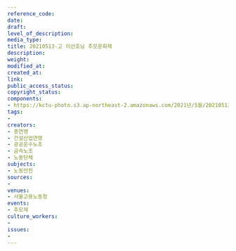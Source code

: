 ```yaml
---
reference_code: 
date: 
draft: 
level_of_description: 
media_type: 
title: 20210513-고 이선호님 추모문화제
description: 
weight: 
modified_at: 
created_at: 
link: 
public_access_status: 
copyright_status: 
components:
- https://kctu-photo.s3.ap-northeast-2.amazonaws.com/2021년/5월/20210513-고+이선호님+추모문화제/_1DX0472.jpg
tags:
- 
creators:
- 총연맹
- 건설산업연맹
- 공공운수노조
- 금속노조
- 노동단체
subjects:
- 노동안전
sources:
- 
venues:
- 서울고용노동청
events:
- 추모제
culture_workers:
- 
issues:
- 
---
```

